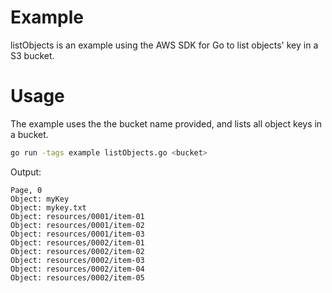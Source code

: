 # Example

listObjects is an example using the AWS SDK for Go to list objects' key in a S3 bucket.


# Usage

The example uses the the bucket name provided, and lists all object keys in a bucket.

```sh
go run -tags example listObjects.go <bucket>
```

Output:
```
Page, 0
Object: myKey
Object: mykey.txt
Object: resources/0001/item-01
Object: resources/0001/item-02
Object: resources/0001/item-03
Object: resources/0002/item-01
Object: resources/0002/item-02
Object: resources/0002/item-03
Object: resources/0002/item-04
Object: resources/0002/item-05
```
